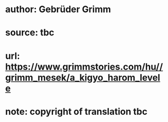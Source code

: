 # author: Gebrüder Grimm
# source: tbc
# url: https://www.grimmstories.com/hu//grimm_mesek/a_kigyo_harom_levele
# note: copyright of translation tbc


